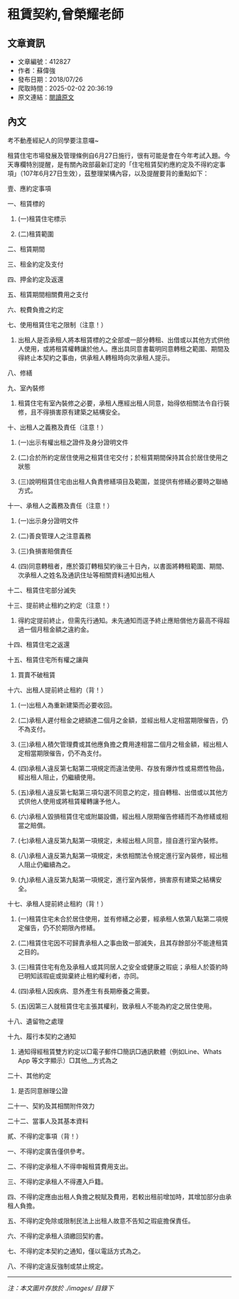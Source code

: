 # 租賃契約,曾榮耀老師

## 文章資訊
- 文章編號：412827
- 作者：蘇偉強
- 發布日期：2018/07/26
- 爬取時間：2025-02-02 20:36:19
- 原文連結：[閱讀原文](https://real-estate.get.com.tw/Columns/detail.aspx?no=412827)

## 內文
考不動產經紀人的同學要注意囉~

租賃住宅市場發展及管理條例自6月27日施行，很有可能是會在今年考試入題。今天專欄特別提醒，是有關內政部最新訂定的「住宅租賃契約應約定及不得約定事項」（107年6月27日生效），茲整理架構內容，以及提醒要背的重點如下：

壹、應約定事項

一、租賃標的

1. (一)租賃住宅標示

2. (二)租賃範圍

二、租賃期間

三、租金約定及支付

四、押金約定及返還

五、租賃期間相關費用之支付

六、稅費負擔之約定

七、使用租賃住宅之限制（注意！）

1. 出租人是否承租人將本租賃標的之全部或一部分轉租、出借或以其他方式供他人使用，或將租賃權轉讓於他人。應出具同意書載明同意轉租之範圍、期間及得終止本契約之事由，供承租人轉租時向次承租人提示。

八、修繕

九、室內裝修

1. 租賃住宅有室內裝修之必要，承租人應經出租人同意，始得依相關法令自行裝修，且不得損害原有建築之結構安全。

十、出租人之義務及責任（注意！）

1. (一)出示有權出租之證件及身分證明文件

2. (二)合於所約定居住使用之租賃住宅交付；於租賃期間保持其合於居住使用之狀態

3. (三)說明租賃住宅由出租人負責修繕項目及範圍，並提供有修繕必要時之聯絡方式。

十一、承租人之義務及責任（注意！）

1. (一)出示身分證明文件

2. (二)善良管理人之注意義務

3. (三)負損害賠償責任

4. (四)同意轉租者，應於簽訂轉租契約後三十日內，以書面將轉租範圍、期間、次承租人之姓名及通訊住址等相關資料通知出租人

十二、租賃住宅部分滅失

十三、提前終止租約之約定（注意！）

1. 得約定提前終止，但需先行通知。未先通知而逕予終止應賠償他方最高不得超過一個月租金額之違約金。

十四、租賃住宅之返還

十五、租賃住宅所有權之讓與

1. 買賣不破租賃

十六、出租人提前終止租約（背！）

1. (一)出租人為重新建築而必要收回。

2. (二)承租人遲付租金之總額達二個月之金額，並經出租人定相當期限催告，仍不為支付。

3. (三)承租人積欠管理費或其他應負擔之費用達相當二個月之租金額，經出租人定相當期限催告，仍不為支付。

4. (四)承租人違反第七點第二項規定而違法使用、存放有爆炸性或易燃性物品，經出租人阻止，仍繼續使用。

5. (五)承租人違反第七點第三項勾選不同意之約定，擅自轉租、出借或以其他方式供他人使用或將租賃權轉讓予他人。

6. (六)承租人毀損租賃住宅或附屬設備，經出租人限期催告修繕而不為修繕或相當之賠償。

7. (七)承租人違反第九點第一項規定，未經出租人同意，擅自進行室內裝修。

8. (八)承租人違反第九點第一項規定，未依相關法令規定進行室內裝修，經出租人阻止仍繼續為之。

9. (九)承租人違反第九點第一項規定，進行室內裝修，損害原有建築之結構安全。

十七、承租人提前終止租約（背！）

1. (一)租賃住宅未合於居住使用，並有修繕之必要，經承租人依第八點第二項規定催告，仍不於期限內修繕。

2. (二)租賃住宅因不可歸責承租人之事由致一部滅失，且其存餘部分不能達租賃之目的。

3. (三)租賃住宅有危及承租人或其同居人之安全或健康之瑕疵；承租人於簽約時已明知該瑕疵或拋棄終止租約權利者，亦同。

4. (四)承租人因疾病、意外產生有長期療養之需要。

5. (五)因第三人就租賃住宅主張其權利，致承租人不能為約定之居住使用。

十八、遺留物之處理

十九、履行本契約之通知

1. 通知得經租賃雙方約定以□電子郵件□簡訊□通訊軟體（例如Line、Whats App 等文字顯示）□其他__方式為之

二十、其他約定

1. 是否同意辦理公證

二十一、契約及其相關附件效力

二十二、當事人及其基本資料

貳、不得約定事項（背！）

一、不得約定廣告僅供參考。

二、不得約定承租人不得申報租賃費用支出。

三、不得約定承租人不得遷入戶籍。

四、不得約定應由出租人負擔之稅賦及費用，若較出租前增加時，其增加部分由承租人負擔。

五、不得約定免除或限制民法上出租人故意不告知之瑕疵擔保責任。

六、不得約定承租人須繳回契約書。

七、不得約定本契約之通知，僅以電話方式為之。

八、不得約定違反強制或禁止規定。

---
*注：本文圖片存放於 ./images/ 目錄下*
